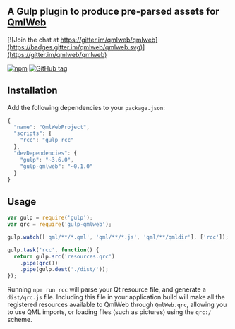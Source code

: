 ## A Gulp plugin to produce pre-parsed assets for [QmlWeb](https://github.com/qmlweb/qmlweb)

[![Join the chat at https://gitter.im/qmlweb/qmlweb](https://badges.gitter.im/qmlweb/qmlweb.svg)](https://gitter.im/qmlweb/qmlweb)

[![npm](https://img.shields.io/npm/v/gulp-qmlweb.svg)](https://www.npmjs.com/package/gulp-qmlweb)
[![GitHub tag](https://img.shields.io/github/tag/qmlweb/gulp-qmlweb.svg)](https://github.com/qmlweb/gulp-qmlweb/releases)

## Installation

Add the following dependencies to your `package.json`:

```js
{
  "name": "QmlWebProject",
  "scripts": {
    "rcc": "gulp rcc"
  },
  "devDependencies": {
    "gulp": "~3.6.0",
    "gulp-qmlweb": "~0.1.0"
  }
}
```

## Usage
```js
var gulp = require('gulp');
var qrc = require('gulp-qmlweb');

gulp.watch(['qml/**/*.qml', 'qml/**/*.js', 'qml/**/qmldir'], ['rcc']);

gulp.task('rcc', function() {
  return gulp.src('resources.qrc')
    .pipe(qrc())
    .pipe(gulp.dest('./dist/'));
});
```

Running `npm run rcc` will parse your Qt resource file, and generate a `dist/qrc.js` file.
Including this file in your application build will make all the registered resources available to QmlWeb
through `QmlWeb.qrc`, allowing you to use QML imports, or loading files (such as pictures) using the
`qrc:/` scheme.
